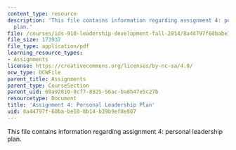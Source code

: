 ```yaml
---
content_type: resource
description: 'This file contains information regarding assignment 4: personal leadership
  plan.'
file: /courses/ids-910-leadership-development-fall-2014/8a44797f60babe108b14b39b9ef8e807_MITESD_801F14_Assign4.pdf
file_size: 173937
file_type: application/pdf
learning_resource_types:
- Assignments
license: https://creativecommons.org/licenses/by-nc-sa/4.0/
ocw_type: OCWFile
parent_title: Assignments
parent_type: CourseSection
parent_uid: 69a92810-8cf7-8925-56ac-ba8b47e5c27b
resourcetype: Document
title: 'Assignment 4: Personal Leadership Plan'
uid: 8a44797f-60ba-be10-8b14-b39b9ef8e807
---
```

This file contains information regarding assignment 4: personal leadership plan.